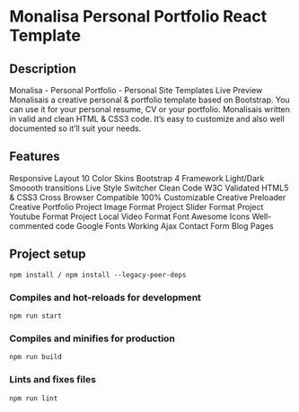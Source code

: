 # Monalisa Personal Portfolio React Template

## Description

Monalisa - Personal Portfolio - Personal Site Templates
Live Preview
Monalisais a creative personal & portfolio template based on Bootstrap. You can use it for your personal resume, CV or your portfolio.
Monalisais written in valid and clean HTML & CSS3 code. It’s easy to customize and also well documented so it’ll suit your needs.

## Features
Responsive Layout
10 Color Skins
Bootstrap 4 Framework
Light/Dark
Smoooth transitions
Live Style Switcher
Clean Code
W3C Validated
HTML5 & CSS3
Cross Browser Compatible
100% Customizable
Creative Preloader
Creative Portfolio
Project Image Format
Project Slider Format
Project Youtube Format
Project Local Video Format
Font Awesome Icons
Well-commented code
Google Fonts
Working Ajax Contact Form
Blog Pages


## Project setup

```
npm install / npm install --legacy-peer-deps
```

### Compiles and hot-reloads for development

```
npm run start
```

### Compiles and minifies for production

```
npm run build
```

### Lints and fixes files

```
npm run lint
```

